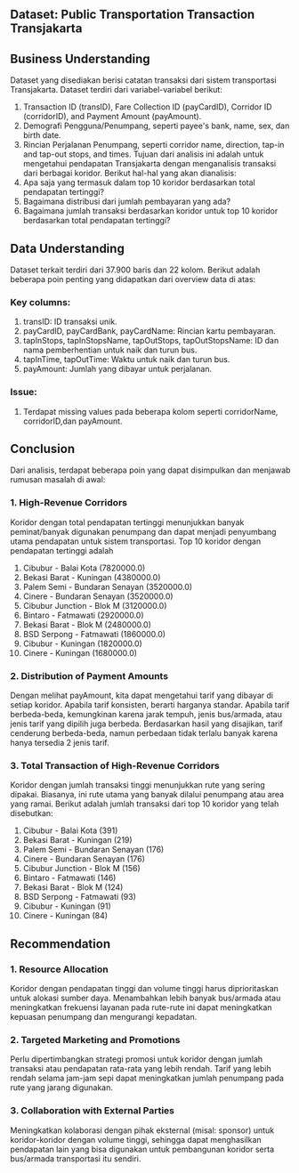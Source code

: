 ## **Dataset: Public Transportation Transaction Transjakarta** ##

## **Business Understanding** ##
Dataset yang disediakan berisi catatan transaksi dari sistem transportasi Transjakarta. Dataset terdiri dari variabel-variabel berikut:
1. Transaction ID (transID), Fare Collection ID (payCardID), Corridor ID (corridorID), and Payment Amount (payAmount).
2. Demografi Pengguna/Penumpang, seperti payee's bank, name, sex, dan birth date.
3. Rincian Perjalanan Penumpang, seperti corridor name, direction, tap-in and tap-out stops, and times.
Tujuan dari analisis ini adalah untuk mengetahui pendapatan Transjakarta dengan menganalisis transaksi dari berbagai koridor. Berikut hal-hal yang akan dianalisis:
1. Apa saja yang termasuk dalam top 10 koridor berdasarkan total pendapatan tertinggi?
2. Bagaimana distribusi dari jumlah pembayaran yang ada?
3. Bagaimana jumlah transaksi berdasarkan koridor untuk top 10 koridor berdasarkan total pendapatan tertinggi?

## **Data Understanding** ##
Dataset terkait terdiri dari 37.900 baris dan 22 kolom. Berikut adalah beberapa poin penting yang didapatkan dari overview data di atas:
### Key columns:
1. transID: ID transaksi unik.
2. payCardID, payCardBank, payCardName: Rincian kartu pembayaran.
3. tapInStops, tapInStopsName, tapOutStops, tapOutStopsName: ID dan nama pemberhentian untuk naik dan turun bus.
4. tapInTime, tapOutTime: Waktu untuk naik dan turun bus.
5. payAmount: Jumlah yang dibayar untuk perjalanan.
### Issue:
1. Terdapat missing values pada beberapa kolom seperti corridorName, corridorID,dan payAmount.

## **Conclusion** ##
Dari analisis, terdapat beberapa poin yang dapat disimpulkan dan menjawab rumusan masalah di awal:
### 1. High-Revenue Corridors 
Koridor dengan total pendapatan tertinggi menunjukkan banyak peminat/banyak digunakan penumpang dan dapat menjadi penyumbang utama pendapatan untuk sistem transportasi. Top 10 koridor dengan pendapatan tertinggi adalah               
1) Cibubur - Balai Kota               (7820000.0)    
2) Bekasi Barat - Kuningan            (4380000.0)    
3) Palem Semi - Bundaran Senayan      (3520000.0)  
4) Cinere - Bundaran Senayan          (3520000.0)       
5) Cibubur Junction - Blok M          (3120000.0)   
6) Bintaro - Fatmawati                (2920000.0)  
7) Bekasi Barat - Blok M              (2480000.0)   
8) BSD Serpong - Fatmawati            (1860000.0)  
9) Cibubur - Kuningan                 (1820000.0)      
10) Cinere - Kuningan                 (1680000.0)

### 2. Distribution of Payment Amounts
Dengan melihat payAmount, kita dapat mengetahui tarif yang dibayar di setiap koridor. Apabila tarif konsisten, berarti harganya standar. Apabila tarif berbeda-beda, kemungkinan karena jarak tempuh, jenis bus/armada, atau jenis tarif yang dipilih juga berbeda. Berdasarkan hasil yang disajikan, tarif cenderung berbeda-beda, namun perbedaan tidak terlalu banyak karena hanya tersedia 2 jenis tarif.

### 3. Total Transaction of High-Revenue Corridors
Koridor dengan jumlah transaksi tinggi menunjukkan rute yang sering dipakai. Biasanya, ini rute utama yang banyak dilalui penumpang atau area yang ramai. Berikut adalah jumlah transaksi dari top 10 koridor yang telah disebutkan:
1) Cibubur - Balai Kota                         (391)  
2) Bekasi Barat - Kuningan                      (219)  
3) Palem Semi - Bundaran Senayan                (176)  
4) Cinere - Bundaran Senayan                    (176)  
5) Cibubur Junction - Blok M                    (156)  
6) Bintaro - Fatmawati                          (146)  
7) Bekasi Barat - Blok M                        (124)  
8) BSD Serpong - Fatmawati                       (93)  
9) Cibubur - Kuningan                            (91)  
10) Cinere - Kuningan                            (84)

## **Recommendation** ##
### 1. Resource Allocation
Koridor dengan pendapatan tinggi dan volume tinggi harus diprioritaskan untuk alokasi sumber daya. Menambahkan lebih banyak bus/armada atau meningkatkan frekuensi layanan pada rute-rute ini dapat meningkatkan kepuasan penumpang dan mengurangi kepadatan.

### 2. Targeted Marketing and Promotions
Perlu dipertimbangkan strategi promosi untuk koridor dengan jumlah transaksi atau pendapatan rata-rata yang lebih rendah. Tarif yang lebih rendah selama jam-jam sepi dapat meningkatkan jumlah penumpang pada rute yang jarang digunakan.

### 3. Collaboration with External Parties
Meningkatkan kolaborasi dengan pihak eksternal (misal: sponsor) untuk koridor-koridor dengan volume tinggi, sehingga dapat menghasilkan pendapatan lain yang bisa digunakan untuk pembangunan koridor serta bus/armada transportasi itu sendiri.
